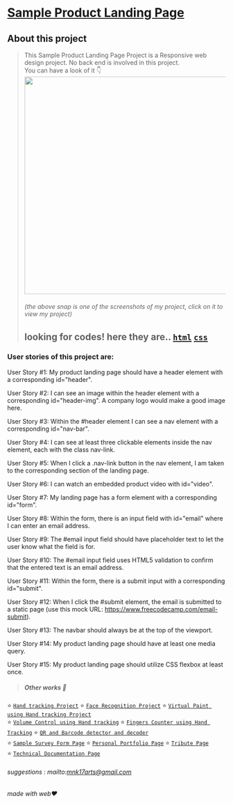 # [Sample Product Landing Page](https://codepen.io/mnk17arts/full/JjEKNJO)

## About this project
> This Sample Product Landing Page Project is a Responsive web design project. No back end is involved in this project.<br/>
> You can have a look of it 👇<br/>
> [<img height="500em" src="https://i.pinimg.com/564x/da/1a/ad/da1aad055e1535c0b3a3a4ff47e81d7e.jpg">](https://codepen.io/mnk17arts/full/JjEKNJO) 
> ###### (the above snap is one of the screenshots of my project, click on it to view my project)
> ## looking for codes! here they are.. [`html`](https://github.com/mnk17arts/myHtmlCssJs/blob/main/product-landing-page/product-landing-page.html) [`css`](https://github.com/mnk17arts/myHtmlCssJs/blob/main/product-landing-page/product-landing-page.css)


### User stories of this project are:
User Story #1: My product landing page should have a header element with a corresponding id="header".

User Story #2: I can see an image within the header element with a corresponding id="header-img". A company logo would make a good image here.

User Story #3: Within the #header element I can see a nav element with a corresponding id="nav-bar".

User Story #4: I can see at least three clickable elements inside the nav element, each with the class nav-link.

User Story #5: When I click a .nav-link button in the nav element, I am taken to the corresponding section of the landing page.

User Story #6: I can watch an embedded product video with id="video".

User Story #7: My landing page has a form element with a corresponding id="form".

User Story #8: Within the form, there is an input field with id="email" where I can enter an email address.

User Story #9: The #email input field should have placeholder text to let the user know what the field is for.

User Story #10: The #email input field uses HTML5 validation to confirm that the entered text is an email address.

User Story #11: Within the form, there is a submit input with a corresponding id="submit".

User Story #12: When I click the #submit element, the email is submitted to a static page (use this mock URL: https://www.freecodecamp.com/email-submit).

User Story #13: The navbar should always be at the top of the viewport.

User Story #14: My product landing page should have at least one media query.

User Story #15: My product landing page should utilize CSS flexbox at least once.


> ##### Other works 🎊
⭐ [`Hand tracking Project`](https://github.com/mnk17arts/myPython/blob/main/opencv/hand-tracking-module/README.md) 
⭐ [`Face Recognition Project`](https://github.com/mnk17arts/myPython/blob/main/opencv/face-recognition-project/README.md) 
⭐ [`Virtual Paint using Hand tracking Project`]() <br/>
⭐ [`Volume Control using Hand tracking`]() 
⭐ [`Fingers Counter using Hand Tracking`]() 
⭐ [`QR and Barcode detector and decoder`]() <br/>
⭐ [`Sample Survey Form Page`](https://github.com/mnk17arts/myHtmlCssJs/tree/main/survey-form) 
⭐ [`Personal Portfolio Page`](https://github.com/mnk17arts/myHtmlCssJs/tree/main/personal-portfolio-page) 
⭐ [`Tribute Page`](https://github.com/mnk17arts/myHtmlCssJs/tree/main/tribute-page)  
⭐ [`Technical Documentation Page`](https://github.com/mnk17arts/myHtmlCssJs/tree/main/technical-documentation-page) 
 
###### suggestions : mailto:mnk17arts@gmail.com
###### made with web❤️

